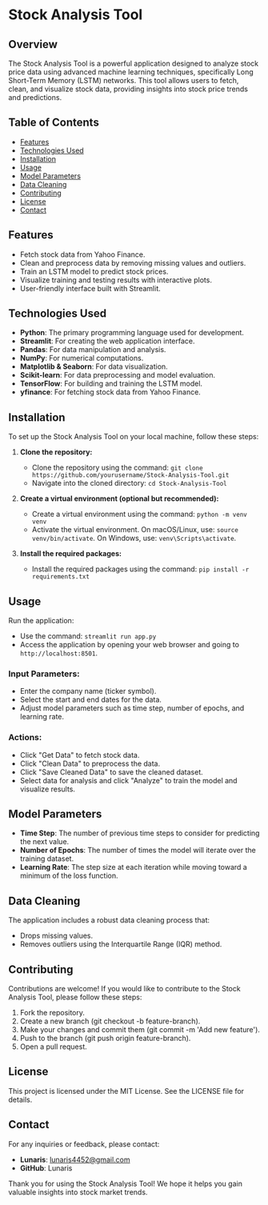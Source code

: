 # Stock Analysis Tool

## Overview
The Stock Analysis Tool is a powerful application designed to analyze stock price data using advanced machine learning techniques, specifically Long Short-Term Memory (LSTM) networks. This tool allows users to fetch, clean, and visualize stock data, providing insights into stock price trends and predictions.

## Table of Contents
- [Features](#features)
- [Technologies Used](#technologies-used)
- [Installation](#installation)
- [Usage](#usage)
- [Model Parameters](#model-parameters)
- [Data Cleaning](#data-cleaning)
- [Contributing](#contributing)
- [License](#license)
- [Contact](#contact)

## Features
- Fetch stock data from Yahoo Finance.
- Clean and preprocess data by removing missing values and outliers.
- Train an LSTM model to predict stock prices.
- Visualize training and testing results with interactive plots.
- User-friendly interface built with Streamlit.

## Technologies Used
- **Python**: The primary programming language used for development.
- **Streamlit**: For creating the web application interface.
- **Pandas**: For data manipulation and analysis.
- **NumPy**: For numerical computations.
- **Matplotlib & Seaborn**: For data visualization.
- **Scikit-learn**: For data preprocessing and model evaluation.
- **TensorFlow**: For building and training the LSTM model.
- **yfinance**: For fetching stock data from Yahoo Finance.

## Installation
To set up the Stock Analysis Tool on your local machine, follow these steps:

1. **Clone the repository:**
   - Clone the repository using the command: `git clone https://github.com/yourusername/Stock-Analysis-Tool.git`
   - Navigate into the cloned directory: `cd Stock-Analysis-Tool`

2. **Create a virtual environment (optional but recommended):**
   - Create a virtual environment using the command: `python -m venv venv`
   - Activate the virtual environment. On macOS/Linux, use: `source venv/bin/activate`. On Windows, use: `venv\Scripts\activate`.

3. **Install the required packages:**
   - Install the required packages using the command: `pip install -r requirements.txt`

## Usage
Run the application:
- Use the command: `streamlit run app.py`
- Access the application by opening your web browser and going to `http://localhost:8501`.

### Input Parameters:
- Enter the company name (ticker symbol).
- Select the start and end dates for the data.
- Adjust model parameters such as time step, number of epochs, and learning rate.

### Actions:
- Click "Get Data" to fetch stock data.
- Click "Clean Data" to preprocess the data.
- Click "Save Cleaned Data" to save the cleaned dataset.
- Select data for analysis and click "Analyze" to train the model and visualize results.

## Model Parameters
- **Time Step**: The number of previous time steps to consider for predicting the next value.
- **Number of Epochs**: The number of times the model will iterate over the training dataset.
- **Learning Rate**: The step size at each iteration while moving toward a minimum of the loss function.

## Data Cleaning
The application includes a robust data cleaning process that:
- Drops missing values.
- Removes outliers using the Interquartile Range (IQR) method.

## Contributing
Contributions are welcome! If you would like to contribute to the Stock Analysis Tool, please follow these steps:
1. Fork the repository.
2. Create a new branch (git checkout -b feature-branch).
3. Make your changes and commit them (git commit -m 'Add new feature').
4. Push to the branch (git push origin feature-branch).
5. Open a pull request.

## License
This project is licensed under the MIT License. See the LICENSE file for details.

## Contact
For any inquiries or feedback, please contact:
- **Lunaris**: lunaris4452@gmail.com
- **GitHub**: Lunaris

Thank you for using the Stock Analysis Tool! We hope it helps you gain valuable insights into stock market trends.
